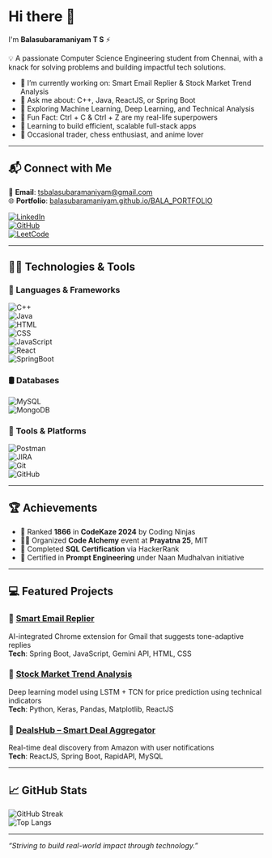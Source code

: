 # Hi there 👋  
I'm **Balasubaramaniyam T S** ⚡  

💡 A passionate Computer Science Engineering student from Chennai, with a knack for solving problems and building impactful tech solutions.

- 🔭 I’m currently working on: Smart Email Replier & Stock Market Trend Analysis  
- 💬 Ask me about: C++, Java, ReactJS, or Spring Boot  
- 🚀 Exploring Machine Learning, Deep Learning, and Technical Analysis  
- 🎯 Fun Fact: Ctrl + C & Ctrl + Z are my real-life superpowers  
- 🧠 Learning to build efficient, scalable full-stack apps  
- 📖 Occasional trader, chess enthusiast, and anime lover

---

## 📬 Connect with Me

📧 **Email**: [tsbalasubaramaniyam@gmail.com](mailto:tsbalasubaramaniyam@gmail.com)  
🌐 **Portfolio**: [balasubaramaniyam.github.io/BALA_PORTFOLIO](https://balasubaramaniyam.github.io/BALA_PORTFOLIO/)  

[![LinkedIn](https://img.shields.io/badge/LinkedIn-%230077B5.svg?logo=linkedin&logoColor=white)](https://www.linkedin.com/in/bala17/)  
[![GitHub](https://img.shields.io/badge/GitHub-%2312100E.svg?logo=github&logoColor=white)](https://github.com/BALASUBARAMANIYAM)  
[![LeetCode](https://img.shields.io/badge/LeetCode-%23FFA116.svg?logo=leetcode&logoColor=white)](https://leetcode.com/u/Balasubaramaniyam/)  

---

## 🧑‍💻 Technologies & Tools

### 🚀 Languages & Frameworks  
![C++](https://img.shields.io/badge/C++-00599C?logo=c%2B%2B&logoColor=white)  
![Java](https://img.shields.io/badge/Java-007396?logo=java&logoColor=white)  
![HTML](https://img.shields.io/badge/HTML5-E34F26?logo=html5&logoColor=white)  
![CSS](https://img.shields.io/badge/CSS3-1572B6?logo=css3&logoColor=white)  
![JavaScript](https://img.shields.io/badge/JavaScript-F7DF1E?logo=javascript&logoColor=black)  
![React](https://img.shields.io/badge/React-20232A?logo=react&logoColor=61DAFB)  
![SpringBoot](https://img.shields.io/badge/SpringBoot-6DB33F?logo=springboot&logoColor=white)  

### 🛢️ Databases  
![MySQL](https://img.shields.io/badge/MySQL-4479A1?logo=mysql&logoColor=white)  
![MongoDB](https://img.shields.io/badge/MongoDB-4EA94B?logo=mongodb&logoColor=white)  

### 🔧 Tools & Platforms  
![Postman](https://img.shields.io/badge/Postman-FF6C37?logo=postman&logoColor=white)  
![JIRA](https://img.shields.io/badge/JIRA-0052CC?logo=jira&logoColor=white)  
![Git](https://img.shields.io/badge/Git-F05032?logo=git&logoColor=white)  
![GitHub](https://img.shields.io/badge/GitHub-181717?logo=github&logoColor=white)  

---

## 🏆 Achievements

- 🥇 Ranked **1866** in **CodeKaze 2024** by Coding Ninjas  
- 👨‍💻 Organized **Code Alchemy** event at **Prayatna 25**, MIT  
- 📜 Completed **SQL Certification** via HackerRank  
- 📑 Certified in **Prompt Engineering** under Naan Mudhalvan initiative  

---

## 💻 Featured Projects

### 🔹 [Smart Email Replier](https://github.com/BALASUBARAMANIYAM/Smart-Email-Replier)
AI-integrated Chrome extension for Gmail that suggests tone-adaptive replies  
**Tech**: Spring Boot, JavaScript, Gemini API, HTML, CSS

### 🔹 [Stock Market Trend Analysis](https://github.com/BALASUBARAMANIYAM/STOCK-MARKET-TREND-ANALYSIS)  
Deep learning model using LSTM + TCN for price prediction using technical indicators  
**Tech**: Python, Keras, Pandas, Matplotlib, ReactJS

### 🔹 [DealsHub – Smart Deal Aggregator](https://github.com/BALASUBARAMANIYAM/Dealshub)  
Real-time deal discovery from Amazon with user notifications  
**Tech**: ReactJS, Spring Boot, RapidAPI, MySQL

---

## 📈 GitHub Stats

![GitHub Streak](https://github-readme-streak-stats.herokuapp.com/?user=BALASUBARAMANIYAM&theme=dark&hide_border=true)  
![Top Langs](https://github-readme-stats.vercel.app/api/top-langs/?username=BALASUBARAMANIYAM&layout=compact&theme=dark&hide_border=true)

---

_“Striving to build real-world impact through technology.”_
